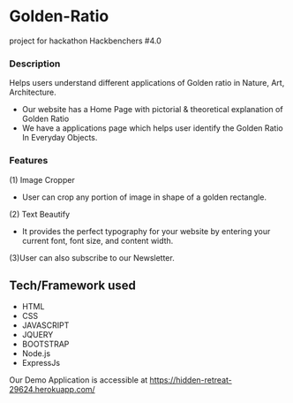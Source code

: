 # Golden-Ratio
project for hackathon Hackbenchers #4.0

### Description
Helps users understand different applications of Golden ratio in Nature, Art, Architecture.

+ Our website has a Home Page with pictorial & theoretical explanation of Golden Ratio
+ We have a applications page which helps user identify the Golden Ratio In Everyday Objects.

### Features
(1) Image Cropper
 + User can crop any portion of image in shape of a golden rectangle.

(2) Text Beautify
 + It provides the perfect typography for your website by entering your current font, font size, and content width.
 
(3)User can also subscribe to our Newsletter.

## Tech/Framework used
+ HTML
+ CSS
+ JAVASCRIPT
+ JQUERY
+ BOOTSTRAP
+ Node.js
+ ExpressJs


Our Demo Application is accessible at https://hidden-retreat-29624.herokuapp.com/

